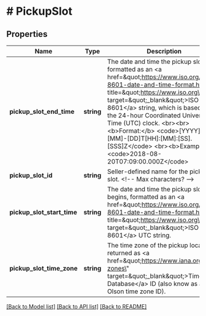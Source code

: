 # # PickupSlot

## Properties

Name | Type | Description | Notes
------------ | ------------- | ------------- | -------------
**pickup_slot_end_time** | **string** | The date and time the pickup slot ends, formatted as an &lt;a href&#x3D;\&quot;https://www.iso.org/iso-8601-date-and-time-format.html\&quot; title&#x3D;\&quot;https://www.iso.org\&quot; target&#x3D;\&quot;_blank\&quot;&gt;ISO 8601&lt;/a&gt; string, which is based on the 24-hour Coordinated Universal Time (UTC) clock.  &lt;br&gt;&lt;br&gt;&lt;b&gt;Format:&lt;/b&gt; &lt;code&gt;[YYYY]-[MM]-[DD]T[HH]:[MM]:[SS].[SSS]Z&lt;/code&gt; &lt;br&gt;&lt;b&gt;Example:&lt;/b&gt; &lt;code&gt;2018-08-20T07:09:00.000Z&lt;/code&gt; | [optional]
**pickup_slot_id** | **string** | Seller-defined name for the pickup slot. &lt;!-- Max characters? --&gt; | [optional]
**pickup_slot_start_time** | **string** | The date and time the pickup slot begins, formatted as an &lt;a href&#x3D;\&quot;https://www.iso.org/iso-8601-date-and-time-format.html\&quot; title&#x3D;\&quot;https://www.iso.org\&quot; target&#x3D;\&quot;_blank\&quot;&gt;ISO 8601&lt;/a&gt; UTC string. | [optional]
**pickup_slot_time_zone** | **string** | The time zone of the pickup location, returned as &lt;a href&#x3D;\&quot;https://www.iana.org/time-zones\&quot; target&#x3D;\&quot;_blank\&quot;&gt;Time Zone Database&lt;/a&gt; ID (also know as an Olson time zone ID). | [optional]

[[Back to Model list]](../../README.md#models) [[Back to API list]](../../README.md#endpoints) [[Back to README]](../../README.md)
